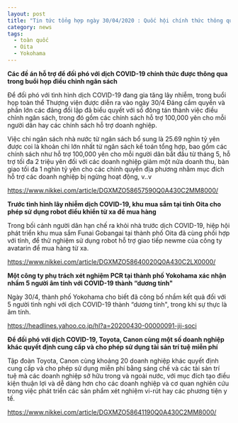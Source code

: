 ```yaml
---
layout: post
title: "Tin tức tổng hợp ngày 30/04/2020 : Quốc hội chính thức thông qua ngân sách bổ sung, quyết định trợ cấp mỗi người dân 100,000 yên"
category: news
tags: 
  - toàn quốc
  - Oita
  - Yokohama
---
```

**Các đề án hỗ trợ để đối phó với dịch COVID-19 chính thức được thông qua trong buổi họp điều chỉnh ngân sách**

Để đối phó với tình hình dịch COVID-19 đang gia tăng lây nhiễm, trong buổi họp toàn thể Thượng viện được diễn ra vào ngày 30/4 Đảng cầm quyền và phần lớn các đảng đối lập đã biểu quyết với số đông tán thành việc điều chỉnh ngân sách, trong đó gồm các chính sách hỗ trợ 100,000 yên cho mỗi người dân hay các chính sách hỗ trợ doanh nghiệp.

Việc chi ngân sách nhà nước từ ngân sách bổ sung là 25.69 nghìn tỷ yên được coi là khoản chi lớn nhất từ ngân sách kế toán tổng hợp, bao gồm các chính sách như hỗ trợ 100,000 yên cho mỗi người dân bắt đầu từ tháng 5, hỗ trợ tối đa 2 triệu yên đối với các doanh nghiệp giảm một nửa doanh thu, bàn giao tối đa 1 nghìn tỷ yên cho các chính quyền địa phương nhằm mục đích hỗ trợ các doanh nghiệp bị ngừng hoạt động, v..v

<https://www.nikkei.com/article/DGXMZO58657590Q0A430C2MM8000/>

**Trước tình hình lây nhiễm dịch COVID-19, khu mua sắm tại tỉnh Oita cho phép sử dụng robot điều khiển từ xa để mua hàng**

Trong bối cảnh người dân hạn chế ra khỏi nhà trước dịch COVID-19, hiệp hội phát triển khu mua sắm Funai Gobangai tại thành phố Oita đã cùng phối hợp với tỉnh, để thử nghiệm sử dụng robot hỗ trợ giao tiếp newme của công ty avatarin để mua hàng từ xa.

<https://www.nikkei.com/article/DGXMZO58640020Q0A430C2LX0000/>

**Một công ty phụ trách xét nghiệm PCR tại thành phố Yokohama xác nhận nhầm 5 người âm tính với COVID-19 thành “dương tính"**

Ngày 30/4, thành phố Yokohama cho biết đã công bố nhầm kết quả đối với 5 người tình nghi với dịch COVID-19 thành “dương tính", trong khi sự thực là âm tính.

<https://headlines.yahoo.co.jp/hl?a=20200430-00000091-jij-soci>

**Để đối phó với dịch COVID-19, Toyota, Canon cùng một số doanh nghiệp khác quyết định cung cấp và cho phép sử dụng tài sản trí tuệ miễn phí**

Tập đoàn Toyota, Canon cùng khoảng 20 doanh nghiệp khác quyết định cung cấp và cho phép sử dụng miễn phí bằng sáng chế và các tài sản trí tuệ mà các doanh nghiệp sở hữu trong và ngoài nước, với mục đích tạo điều kiện thuận lợi và dễ dàng hơn cho các doanh nghiệp và cơ quan nghiên cứu trong việc phát triển các sản phẩm xét nghiệm vi-rút hay các phương tiện y tế. 

<https://www.nikkei.com/article/DGXMZO58641190Q0A430C2MM8000/>

